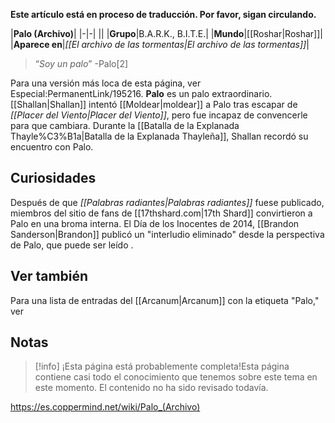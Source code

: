 **Este artículo está en proceso de traducción. Por favor, sigan circulando.**


|**Palo (Archivo)**|
|-|-|
||
|**Grupo**|B.A.R.K., B.I.T.E.|
|**Mundo**|[[Roshar\|Roshar]]|
|**Aparece en**|*[[El archivo de las tormentas\|El archivo de las tormentas]]*|

>“*Soy un palo*”
\-Palo[2]


Para una versión más loca de esta página, ver Especial:PermanentLink/195216.
**Palo** es un palo extraordinario.
[[Shallan\|Shallan]] intentó [[Moldear\|moldear]] a Palo tras escapar de *[[Placer del Viento\|Placer del Viento]]*, pero fue incapaz de convencerle para que cambiara. Durante la [[Batalla de la Explanada Thayle%C3%B1a\|Batalla de la Explanada Thayleña]], Shallan recordó su encuentro con Palo.

## Curiosidades
Después de que *[[Palabras radiantes\|Palabras radiantes]]* fuese publicado, miembros del sitio de fans de [[17thshard.com\|17th Shard]] convirtieron a Palo en una broma interna. El Día de los Inocentes de 2014, [[Brandon Sanderson\|Brandon]] publicó un "interludio eliminado" desde la perspectiva de Palo, que puede ser leído .
## Ver también
Para una lista de entradas del [[Arcanum\|Arcanum]] con la etiqueta "Palo," ver 

## Notas

> [!info] ¡Esta página está probablemente completa!Esta página contiene casi todo el conocimiento que tenemos sobre este tema en este momento.
El contenido no ha sido revisado todavía.


https://es.coppermind.net/wiki/Palo_(Archivo)